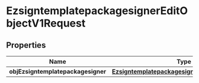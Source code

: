 
# EzsigntemplatepackagesignerEditObjectV1Request

## Properties
Name | Type | Description | Notes
------------ | ------------- | ------------- | -------------
**objEzsigntemplatepackagesigner** | [**EzsigntemplatepackagesignerRequestCompound**](EzsigntemplatepackagesignerRequestCompound.md) |  | 



